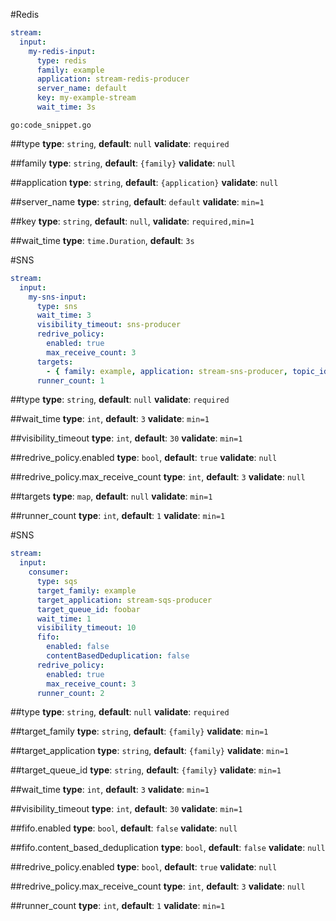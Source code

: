 #Redis
```yaml
stream:
  input:
    my-redis-input:
      type: redis
      family: example
      application: stream-redis-producer
      server_name: default
      key: my-example-stream
      wait_time: 3s
```

```
go:code_snippet.go
```

##type
**type**: `string`, **default**: `null` **validate**: `required`

##family
**type**: `string`, **default**: `{family}` **validate**: `null`

##application
**type**: `string`, **default**: `{application}` **validate**: `null`

##server_name
**type**: `string`, **default**: `default` **validate**: `min=1`

##key
**type**: `string`, **default**: `null`, **validate**: `required,min=1`

##wait_time
**type**: `time.Duration`, **default**: `3s`

#SNS
```yaml
stream:
  input:
    my-sns-input:
      type: sns
      wait_time: 3
      visibility_timeout: sns-producer
      redrive_policy:
        enabled: true
        max_receive_count: 3
      targets:
        - { family: example, application: stream-sns-producer, topic_id: foobar }
      runner_count: 1
```
 
##type
**type**: `string`, **default**: `null` **validate**: `required`

##wait_time
**type**: `int`, **default**: `3` **validate**: `min=1`

##visibility_timeout
**type**: `int`, **default**: `30` **validate**: `min=1`

##redrive_policy.enabled
**type**: `bool`, **default**: `true` **validate**: `null`

##redrive_policy.max_receive_count
**type**: `int`, **default**: `3` **validate**: `null`

##targets
**type**: `map`, **default**: `null` **validate**: `min=1`

##runner_count
**type**: `int`, **default**: `1` **validate**: `min=1`

#SNS
```yaml
stream:
  input:
    consumer:
      type: sqs
      target_family: example
      target_application: stream-sqs-producer
      target_queue_id: foobar
      wait_time: 1
      visibility_timeout: 10
      fifo:
        enabled: false
        contentBasedDeduplication: false
      redrive_policy:
        enabled: true
        max_receive_count: 3
      runner_count: 2
```
 
##type
**type**: `string`, **default**: `null` **validate**: `required`

##target_family
**type**: `string`, **default**: `{family}` **validate**: `min=1`

##target_application
**type**: `string`, **default**: `{family}` **validate**: `min=1`

##target_queue_id
**type**: `string`, **default**: `{family}` **validate**: `min=1`

##wait_time
**type**: `int`, **default**: `3` **validate**: `min=1`

##visibility_timeout
**type**: `int`, **default**: `30` **validate**: `min=1`

##fifo.enabled
**type**: `bool`, **default**: `false` **validate**: `null`

##fifo.content_based_deduplication
**type**: `bool`, **default**: `false` **validate**: `null`

##redrive_policy.enabled
**type**: `bool`, **default**: `true` **validate**: `null`

##redrive_policy.max_receive_count
**type**: `int`, **default**: `3` **validate**: `null`

##runner_count
**type**: `int`, **default**: `1` **validate**: `min=1`
